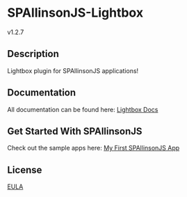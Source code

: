 # SPAllinsonJS-Lightbox

v1.2.7



## Description

Lightbox plugin for SPAllinsonJS applications!



## Documentation

All documentation can be found here:
[Lightbox Docs](http://spallinsonjs.com/#/home/developer/lightbox)



## Get Started With SPAllinsonJS

Check out the sample apps here:
[My First SPAllinsonJS App](http://spallinsonjs.com/#/home/developer/myfirstapp!)



## License

[EULA](LICENSE)
